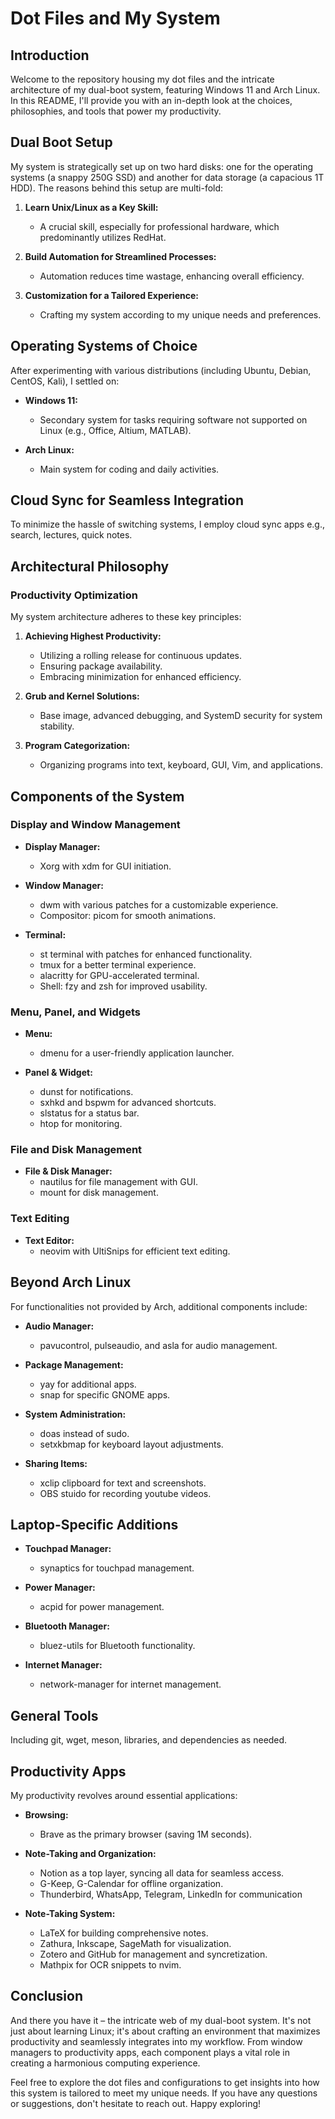 # Dot Files and My System

## Introduction

Welcome to the repository housing my dot files and the intricate architecture of my dual-boot system, featuring Windows 11 and Arch Linux. In this README, I'll provide you with an in-depth look at the choices, philosophies, and tools that power my productivity.

## Dual Boot Setup

My system is strategically set up on two hard disks: one for the operating systems (a snappy 250G SSD) and another for data storage (a capacious 1T HDD). The reasons behind this setup are multi-fold:

1. **Learn Unix/Linux as a Key Skill:**
   - A crucial skill, especially for professional hardware, which predominantly utilizes RedHat.

2. **Build Automation for Streamlined Processes:**
   - Automation reduces time wastage, enhancing overall efficiency.

3. **Customization for a Tailored Experience:**
   - Crafting my system according to my unique needs and preferences.

## Operating Systems of Choice

After experimenting with various distributions (including Ubuntu, Debian, CentOS, Kali), I settled on:

- **Windows 11:**
  - Secondary system for tasks requiring software not supported on Linux (e.g., Office, Altium, MATLAB).

- **Arch Linux:**
  - Main system for coding and daily activities.

## Cloud Sync for Seamless Integration

To minimize the hassle of switching systems, I employ cloud sync apps e.g., search, lectures, quick notes.

## Architectural Philosophy

### Productivity Optimization

My system architecture adheres to these key principles:

1. **Achieving Highest Productivity:**
   - Utilizing a rolling release for continuous updates.
   - Ensuring package availability.
   - Embracing minimization for enhanced efficiency.

2. **Grub and Kernel Solutions:**
   - Base image, advanced debugging, and SystemD security for system stability.

3. **Program Categorization:**
   - Organizing programs into text, keyboard, GUI, Vim, and applications.

## Components of the System

### Display and Window Management

- **Display Manager:**
  - Xorg with xdm for GUI initiation.

- **Window Manager:**
  - dwm with various patches for a customizable experience.
  - Compositor: picom for smooth animations.

- **Terminal:**
  - st terminal with patches for enhanced functionality.
  - tmux for a better terminal experience.
  - alacritty for GPU-accelerated terminal.
  - Shell: fzy and zsh for improved usability.

### Menu, Panel, and Widgets

- **Menu:**
  - dmenu for a user-friendly application launcher.

- **Panel & Widget:**
  - dunst for notifications.
  - sxhkd and bspwm for advanced shortcuts.
  - slstatus for a status bar.
  - htop for monitoring.

### File and Disk Management

- **File & Disk Manager:**
  - nautilus for file management with GUI.
  - mount for disk management.

### Text Editing

- **Text Editor:**
  - neovim with UltiSnips for efficient text editing.

## Beyond Arch Linux

For functionalities not provided by Arch, additional components include:

- **Audio Manager:**
  - pavucontrol, pulseaudio, and asla for audio management.

- **Package Management:**
  - yay for additional apps.
  - snap for specific GNOME apps.

- **System Administration:**
  - doas instead of sudo.
  - setxkbmap for keyboard layout adjustments.
    
- **Sharing Items:**
  - xclip clipboard for text and screenshots.
  - OBS stuido for recording youtube videos.
    
## Laptop-Specific Additions

- **Touchpad Manager:**
  - synaptics for touchpad management.

- **Power Manager:**
  - acpid for power management.

- **Bluetooth Manager:**
  - bluez-utils for Bluetooth functionality.

- **Internet Manager:**
  - network-manager for internet management.

## General Tools

Including git, wget, meson, libraries, and dependencies as needed.

## Productivity Apps

My productivity revolves around essential applications:

- **Browsing:**
  - Brave as the primary browser (saving 1M seconds).

- **Note-Taking and Organization:**
  - Notion as a top layer, syncing all data for seamless access.
  - G-Keep, G-Calendar for offline organization.
  - Thunderbird, WhatsApp, Telegram, LinkedIn for communication

- **Note-Taking System:**
  - LaTeX for building comprehensive notes.
  - Zathura, Inkscape, SageMath for visualization.
  - Zotero and GitHub for management and syncretization.
  - Mathpix for OCR snippets to nvim.

## Conclusion

And there you have it – the intricate web of my dual-boot system. It's not just about learning Linux; it's about crafting an environment that maximizes productivity and seamlessly integrates into my workflow. From window managers to productivity apps, each component plays a vital role in creating a harmonious computing experience.

Feel free to explore the dot files and configurations to get insights into how this system is tailored to meet my unique needs. If you have any questions or suggestions, don't hesitate to reach out. Happy exploring!
